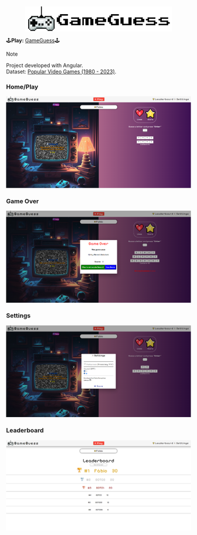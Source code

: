 <p align="center">
  <img src="https://raw.githubusercontent.com/FabiomtGoncalves/GameGuess/master/github-imgs/logo.png?raw=true" width="400" align="center">  
  <p>🕹️<b>Play:</b> <a href="https://fabiomtgoncalves.github.io/GameGuess/" target="_blank">GameGuess</a>🕹️</p>
</p>  

> [!NOTE]
> Project developed with Angular.  
> Dataset: [Popular Video Games (1980 - 2023)](https://www.kaggle.com/datasets/arnabchaki/popular-video-games-1980-2023/).  

### Home/Play
![Home](https://raw.githubusercontent.com/FabiomtGoncalves/GameGuess/master/github-imgs/home.png?raw=true)  
  

### Game Over
![GameOver](https://raw.githubusercontent.com/FabiomtGoncalves/GameGuess/master/github-imgs/gameover.png?raw=true)  
  

### Settings
![Settings](https://raw.githubusercontent.com/FabiomtGoncalves/GameGuess/master/github-imgs/settings.png?raw=true)  
  

### Leaderboard
![Leaderboard](https://raw.githubusercontent.com/FabiomtGoncalves/GameGuess/master/github-imgs/leaderboard.png?raw=true)  
